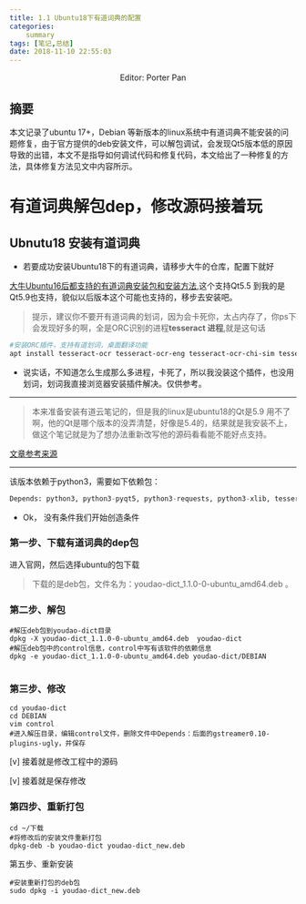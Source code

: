 ```yaml
---
title: 1.1 Ubuntu18下有道词典的配置
categories:     
    summary    
tags: [笔记,总结]
date: 2018-11-10 22:55:03
---
```


<center> Editor: Porter Pan </center>

## 摘要

本文记录了ubuntu 17+，Debian 等新版本的linux系统中有道词典不能安装的问题修复，由于官方提供的deb安装文件，可以解包调试，会发现Qt5版本低的原因导致的出错，本文不是指导如何调试代码和修复代码，本文给出了一种修复的方法，具体修复方法见文中内容所示。

<!-- more -->

# 有道词典解包dep，修改源码接着玩

## Ubnutu18 安装有道词典

* 若要成功安装Ubuntu18下的有道词典，请移步大牛的仓库，配置下就好

[大牛Ubuntu16后都支持的有道词典安装包和安装方法](https://github.com/yomun/youdaodict_5.5),这个支持Qt5.5 到我的是Qt5.9也支持，貌似以后版本这个可能也支持的，移步去安装吧。

> 提示，建议你不要开有道词典的划词，因为会卡死你，太占内存了，你ps下会发现好多的啊，全是ORC识别的进程**tesseract 进程**,就是这句话

```bash
#安装ORC插件，支持有道划词，桌面翻译功能
apt install tesseract-ocr tesseract-ocr-eng tesseract-ocr-chi-sim tesseract-ocr-chi-tra 
```

* 说实话，不知道怎么生成那么多进程，卡死了，所以我没装这个插件，也没用划词，划词我直接浏览器安装插件解决。仅供参考。

----

> 本来准备安装有道云笔记的，但是我的linux是ubuntu18的Qt是5.9 用不了啊，他的Qt是哪个版本的没弄清楚，好像是5.4的，结果就是我安装不上，做这个笔记就是为了想办法重新改写他的源码看看能不能好点支持。

[文章参考来源](https://blog.csdn.net/wangxiao7474/article/details/61196238?utm_source=blogxgwz4)

----

该版本依赖于python3，需要如下依赖包：

```python
Depends: python3, python3-pyqt5, python3-requests, python3-xlib, tesseract-ocr, tesseract-ocr-eng, tesseract-ocr-chi-sim, tesseract-ocr-chi-tra, python3-pil, ttf-wqy-microhei, python3-lxml, python3-xdg, python3-pyqt5.qtmultimedia, python3-pyqt5.qtquick, python3-pyqt5.qtwebkit, gir1.2-appindicator3-0.1, python3-dbus, qtdeclarative5-controls-plugin, libqt5multimedia5-plugins,gstreamer0.10-plugins-ugly
```

* Ok， 没有条件我们开始创造条件

### 第一步、下载有道词典的dep包

进入官网，然后选择ubuntu的包下载

> 下载的是deb包，文件名为：youdao-dict_1.1.0-0-ubuntu_amd64.deb 。

### 第二步、解包

```dash 
#解压deb包到youdao-dict目录
dpkg -X youdao-dict_1.1.0-0-ubuntu_amd64.deb  youdao-dict
#解压deb包中的control信息，control中写有该软件的依赖信息
dpkg -e youdao-dict_1.1.0-0-ubuntu_amd64.deb youdao-dict/DEBIAN


```
### 第三步、修改

```dash
cd youdao-dict
cd DEBIAN
vim control
#进入解压目录，编辑control文件，删除文件中Depends：后面的gstreamer0.10-plugins-ugly，并保存
```

[v] 接着就是修改工程中的源码

[v] 接着就是保存修改

### 第四步、重新打包

```dash
cd ~/下载
#将修改后的安装文件重新打包
dpkg-deb -b youdao-dict youdao-dict_new.deb

```

第五步、重新安装

```dash 
#安装重新打包的deb包
sudo dpkg -i youdao-dict_new.deb
```
